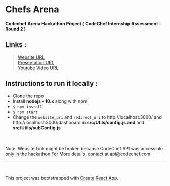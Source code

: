
# Chefs Arena
#### Codechef Arena Hackathon Project ( CodeChef Internship Assessment - Round 2 )
## Links :

> [Website URL](https://chefs-arena-rohit.netlify.com/) <br/>
> [Presentation URL](https://docs.google.com/presentation/d/1Dwo9V5oJQlxyXVn_QLnnFeW_yjr3vzd98-tNW7O4HXA/edit#slide=id.g829ca34cd3_3_1)<br/>
> [Youtube Video URL](https://youtu.be/0TGNclKw8Q4) <br/>


## Instructions to run it locally  :
- Clone the repo
- Install **nodejs - 10.x** along with npm.
- `$ npm install`
- `$ npm start`
-  Change the `website_uri` and `redirect_uri` to http://localhost:3000/ and http://localhost:3000/dashboard  in **src/Utils/config.js and**  and **src/Utils/subConfig.js**

<br/>
<br/>
Note: Website Link might be broken because CodeChef API was accessible only in the hackathon
For More details, contact at api@codechef.com
<br/>

-------------

<br/>

This project was bootstrapped with [Create React App](https://github.com/facebook/create-react-app).
